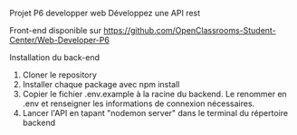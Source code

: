 Projet P6 developper web
Développez une API rest

Front-end disponible sur
https://github.com/OpenClassrooms-Student-Center/Web-Developer-P6

Installation du back-end
1. Cloner le repository
2. Installer chaque package avec npm install
3. Copier le fichier .env.example à la racine du backend. Le renommer en .env et renseigner les informations de connexion nécessaires.
4. Lancer l'API en tapant "nodemon server" dans le terminal du répertoire backend